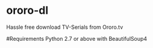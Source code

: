 # ororo-dl
Hassle free download TV-Serials from Ororo.tv

#Requirements
Python 2.7 or above with BeautifulSoup4
